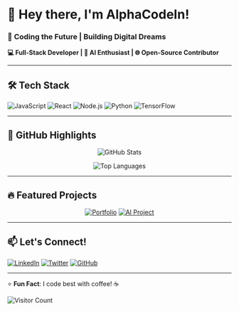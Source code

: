 # 👋 Hey there, I'm AlphaCodeIn! 

### 🚀 **Coding the Future | Building Digital Dreams**  
**💻 Full-Stack Developer | 🤖 AI Enthusiast | 🌐 Open-Source Contributor**

---

## 🛠️ **Tech Stack**

![JavaScript](https://img.shields.io/badge/-JavaScript-F7DF1E?style=flat-square&logo=javascript&logoColor=black)
![React](https://img.shields.io/badge/-React-61DAFB?style=flat-square&logo=react&logoColor=black)
![Node.js](https://img.shields.io/badge/-Node.js-339933?style=flat-square&logo=node.js&logoColor=white)
![Python](https://img.shields.io/badge/-Python-3776AB?style=flat-square&logo=python&logoColor=white)
![TensorFlow](https://img.shields.io/badge/-TensorFlow-FF6F00?style=flat-square&logo=tensorflow&logoColor=white)

---

## 🌟 **GitHub Highlights**

<div align="center">
  
![GitHub Stats](https://github-readme-stats.vercel.app/api?username=AlphaCodeIn&show_icons=true&theme=radical&hide_border=true&include_all_commits=true&count_private=true)

![Top Languages](https://github-readme-stats.vercel.app/api/top-langs/?username=AlphaCodeIn&layout=compact&theme=radical&hide_border=true)

</div>

---

## 🔥 **Featured Projects**

<div align="center">

[![Portfolio](https://github-readme-stats.vercel.app/api/pin/?username=AlphaCodeIn&repo=Portfolio&theme=radical&show_owner=true)](https://github.com/AlphaCodeIn/Portfolio)
[![AI Project](https://github-readme-stats.vercel.app/api/pin/?username=AlphaCodeIn&repo=AI-Assistant&theme=radical&show_owner=true)](https://github.com/AlphaCodeIn/AI-Assistant)

</div>

---

## 📫 **Let's Connect!**

[![LinkedIn](https://img.shields.io/badge/-LinkedIn-0A66C2?style=for-the-badge&logo=linkedin&logoColor=white)](https://www.linkedin.com/in/lucky-chauhan-12b18a25a/)
[![Twitter](https://img.shields.io/badge/-Twitter-1DA1F2?style=for-the-badge&logo=twitter&logoColor=white)](https://twitter.com/yourhandle)
[![GitHub](https://img.shields.io/badge/-GitHub-181717?style=for-the-badge&logo=github&logoColor=white)](https://github.com/AlphaCodeIn)

---

⭐ **Fun Fact**: I code best with coffee! ☕

![Visitor Count](https://komarev.com/ghpvc/?username=AlphaCodeIn&color=blueviolet&style=flat-square)

